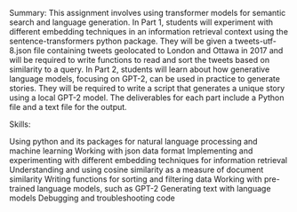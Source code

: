 Summary:
This assignment involves using transformer models for semantic search and language generation. In Part 1, students will experiment with different embedding techniques in an information retrieval context using the sentence-transformers python package. They will be given a tweets-utf-8.json file containing tweets geolocated to London and Ottawa in 2017 and will be required to write functions to read and sort the tweets based on similarity to a query. In Part 2, students will learn about how generative language models, focusing on GPT-2, can be used in practice to generate stories. They will be required to write a script that generates a unique story using a local GPT-2 model. The deliverables for each part include a Python file and a text file for the output.

Skills:

Using python and its packages for natural language processing and machine learning
Working with json data format
Implementing and experimenting with different embedding techniques for information retrieval
Understanding and using cosine similarity as a measure of document similarity
Writing functions for sorting and filtering data
Working with pre-trained language models, such as GPT-2
Generating text with language models
Debugging and troubleshooting code
